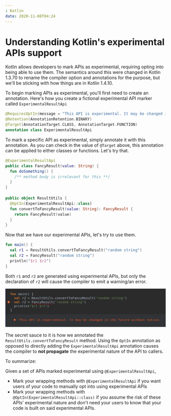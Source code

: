 ```yaml
---
: Kotlin
date: 2020-11-08T04:24
---
```


# Understanding Kotlin's experimental APIs support

Kotlin allows developers to mark APIs as experimental, requiring opting into being able to use them. The semantics around this were changed in Kotlin 1.3.70 to rename the compiler option and annotations for the purpose, but we'll be sticking with how things are in Kotlin 1.4.10.

To begin marking APIs as experimental, you'll first need to create an annotation. Here's how you create a fictional experimental API marker called `ExperimentalResultApi`

```kotlin
@RequiresOptIn(message = "This API is experimental. It may be changed in the future without notice.")
@Retention(AnnotationRetention.BINARY)
@Target(AnnotationTarget.CLASS, AnnotationTarget.FUNCTION)
annotation class ExperimentalResultApi
```

To mark a specific API as experimental, simply annotate it with this annotation. As you can check in the value of `@Target` above, this annotation can be applied to either classes or functions. Let's try that.

```kotlin
@ExperimentalResultApi
public class FancyResult(value: String) {
  fun doSomething() { 
    /** method body is irrelevant for this **/
  }
}

public object ResultUtils {
  @OptIn(ExperimentalResultApi::class)
  fun convertToFancyResult(value: String): FancyResult {
    return FancyResult(value)
  }
}
```

Now that we have our experimental APIs, let's try to use them.


```kotlin
fun main() {
  val r1 = ResultUtils.convertToFancyResult("random string")
  val r2 = FancyResult("random string")
  println("$r1 $r2")
}
```

Both `r1` and `r2` are generated using experimental APIs, but only the declaration of `r2` will cause the compiler to emit a warning/an error.

![The call to FancyResult results in a compiler error](/static/experimental-api-no-opt-in.webp)

The secret sauce to it is how we annotated the `ResultUtils.convertToFancyResult` method. Using the `OptIn` annotation as opposed to directly adding the `ExperimentalResultApi` annotation causes the compiler to **not propagate** the experimental nature of the API to callers.

To summarize:

Given a set of APIs marked experimental using `@ExperimentalResultApi`,

- Mark your wrapping methods with `@ExperimentalResultApi` if you want users of your code to manually opt into using experimental APIs
- Mark your wrapping methods with `@OptIn(ExperimentalResultApi::class)` if you assume the risk of these APIs' experimental nature and don't need your users to know that your code is built on said experimental APIs.
